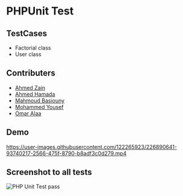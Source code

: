 # PHPUnit Test

## TestCases

- Factorial class
- User class

## Contributers

- [Ahmed Zain](https://github.com/AhmedMohamedZein)
- [Ahmed Hamada](https://github.com/AhmedHamada011)
- [Mahmoud Basiouny](https://github.com/mahmoud-elbasiony)
- [Mohammed Yousef](https://github.com/Mohamedyousef44)
- [Omar Alaa](https://github.com/omar1896)

## Demo

https://user-images.githubusercontent.com/122265923/226890641-93740217-2566-475f-8790-b8adf3c0d279.mp4

## Screenshot to all tests
![PHP Unit Test pass](https://user-images.githubusercontent.com/122265923/226891412-aa2da85f-bb3d-4403-8e1f-1ff11c6b2a56.png)
